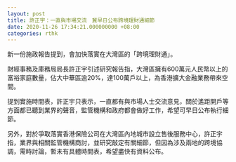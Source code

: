 ```yaml
---
layout: post
title: 許正宇：一直與市場交流　冀早日公布跨境理財通細節
date: 2020-11-26 17:34:21.000000000 +08:00
categories: rthk
---
```


新一份施政報告提到，會加快落實在大灣區的「跨境理財通」。

財經事務及庫務局局長許正宇引述研究報告指，大灣區擁有600萬元人民幣以上的富裕家庭數量，佔大中華區逾20%，達100萬戶以上，為香港擴大金融業務帶來空間。

提到實施時間表，許正宇只表示，一直都有與市場人士交流意見，關於遙距開戶等方面都已聽到業界的聲音，監管機構和政府都會做好工作，希望可早日公布執行細節。

另外，對於爭取落實香港保險公司在大灣區內地城市設立售後服務中心，許正宇指，業界與相關監管機構商討，並研究敲定有關細節，但因為涉及兩地的跨境協調，需時討論，暫未有具體時間表，希望盡快有資料公布。
